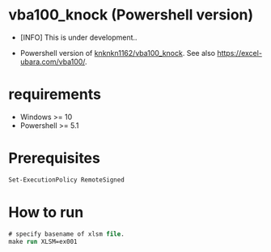# vba100_knock (Powershell version)

+ [INFO] This is under development..

+ Powershell version of [knknkn1162/vba100_knock](https://github.com/knknkn1162/vba100_knock). See also https://excel-ubara.com/vba100/.

# requirements

+ Windows >= 10
+ Powershell >= 5.1

# Prerequisites

```ps
Set-ExecutionPolicy RemoteSigned
```

# How to run

```ps
# specify basename of xlsm file.
make run XLSM=ex001
```

